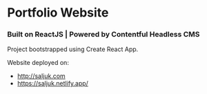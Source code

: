 # Portfolio Website

### Built on ReactJS | Powered by Contentful Headless CMS

Project bootstrapped using Create React App.

Website deployed on:

- http://saljuk.com
- https://saljuk.netlify.app/
